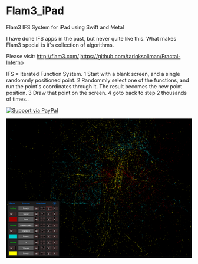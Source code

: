 # Flam3_iPad
Flam3 IFS System for iPad using Swift and Metal

I have done IFS apps in the past, but never quite like this.
What makes Flam3 special is it's collection of algorithms.

Please visit:
http://flam3.com/
https://github.com/tariqksoliman/Fractal-Inferno

IFS = Iterated Function System.
1 Start with a blank screen, and a single randommly positioned point.
2 Randommly select one of the functions,
  and run the point's coordinates through it.
  The result becomes the new point position.
3 Draw that point on the screen.
4 goto back to step 2 thousands of times..

<a href="https://www.paypal.me/Kosalos/">
  <img alt="Support via PayPal" src="https://cdn.rawgit.com/twolfson/paypal-github-button/1.0.0/dist/button.svg"/>
</a>


![Screenshot](screenshot.png)

